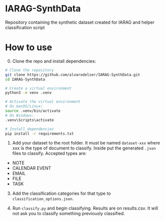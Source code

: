 # IARAG-SynthData
Repository containing the synthetic dataset created for IARAG and helper classification script

# How to use
0. Clone the repo and install dependencies:

```bash
# Clone the repository
git clone https://github.com/alvarodelser/IARAG-SynthData.git
cd IARAG-SynthData

# Create a virtual environment
python3 -m venv .venv

# Activate the virtual environment
# On macOS/Linux:
source .venv/bin/activate
# On Windows:
.venv\Scripts\activate

# Install dependencies
pip install -r requirements.txt
```

1. Add your dataset to the root folder. It must be named `dataset-xxx` where xxx is the type of document to classify. Inside put the generated `.json` files to classify. Accepted types are:
  - NOTE
  - CALENDAR EVENT
  - EMAIL
  - FILE
  - TASK

3. Add the classification categories for that type to `classification_options.json`.

4. Run `classify.py` and begin classifying. Results are on results.csv. It will not ask you to classify something previously classified.
